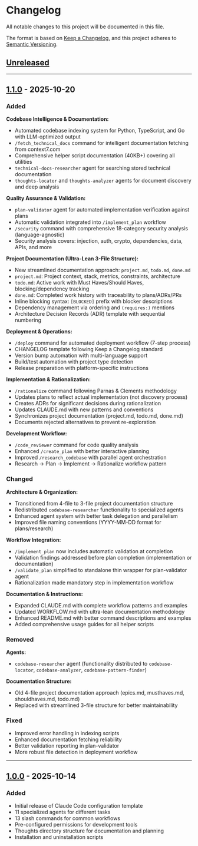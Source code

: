 # Changelog

All notable changes to this project will be documented in this file.

The format is based on [Keep a Changelog](https://keepachangelog.com/en/1.1.0/),
and this project adheres to [Semantic Versioning](https://semver.org/spec/v2.0.0.html).

## [Unreleased]

---

## [1.1.0] - 2025-10-20

### Added

**Codebase Intelligence & Documentation:**
- Automated codebase indexing system for Python, TypeScript, and Go with LLM-optimized output
- `/fetch_technical_docs` command for intelligent documentation fetching from context7.com
- Comprehensive helper script documentation (40KB+) covering all utilities
- `technical-docs-researcher` agent for searching stored technical documentation
- `thoughts-locator` and `thoughts-analyzer` agents for document discovery and deep analysis

**Quality Assurance & Validation:**
- `plan-validator` agent for automated implementation verification against plans
- Automatic validation integrated into `/implement_plan` workflow
- `/security` command with comprehensive 18-category security analysis (language-agnostic)
- Security analysis covers: injection, auth, crypto, dependencies, data, APIs, and more

**Project Documentation (Ultra-Lean 3-File Structure):**
- New streamlined documentation approach: `project.md`, `todo.md`, `done.md`
- `project.md`: Project context, stack, metrics, constraints, architecture
- `todo.md`: Active work with Must Haves/Should Haves, blocking/dependency tracking
- `done.md`: Completed work history with traceability to plans/ADRs/PRs
- Inline blocking syntax: `[BLOCKED]` prefix with blocker descriptions
- Dependency management via ordering and `(requires:)` mentions
- Architecture Decision Records (ADR) template with sequential numbering

**Deployment & Operations:**
- `/deploy` command for automated deployment workflow (7-step process)
- CHANGELOG template following Keep a Changelog standard
- Version bump automation with multi-language support
- Build/test automation with project type detection
- Release preparation with platform-specific instructions

**Implementation & Rationalization:**
- `/rationalize` command following Parnas & Clements methodology
- Updates plans to reflect actual implementation (not discovery process)
- Creates ADRs for significant decisions during rationalization
- Updates CLAUDE.md with new patterns and conventions
- Synchronizes project documentation (project.md, todo.md, done.md)
- Documents rejected alternatives to prevent re-exploration

**Development Workflow:**
- `/code_reviewer` command for code quality analysis
- Enhanced `/create_plan` with better interactive planning
- Improved `/research_codebase` with parallel agent orchestration
- Research → Plan → Implement → Rationalize workflow pattern

### Changed

**Architecture & Organization:**
- Transitioned from 4-file to 3-file project documentation structure
- Redistributed `codebase-researcher` functionality to specialized agents
- Enhanced agent system with better task delegation and parallelism
- Improved file naming conventions (YYYY-MM-DD format for plans/research)

**Workflow Integration:**
- `/implement_plan` now includes automatic validation at completion
- Validation findings addressed before plan completion (implementation or documentation)
- `/validate_plan` simplified to standalone thin wrapper for plan-validator agent
- Rationalization made mandatory step in implementation workflow

**Documentation & Instructions:**
- Expanded CLAUDE.md with complete workflow patterns and examples
- Updated WORKFLOW.md with ultra-lean documentation methodology
- Enhanced README.md with better command descriptions and examples
- Added comprehensive usage guides for all helper scripts

### Removed

**Agents:**
- `codebase-researcher` agent (functionality distributed to `codebase-locator`, `codebase-analyzer`, `codebase-pattern-finder`)

**Documentation Structure:**
- Old 4-file project documentation approach (epics.md, musthaves.md, shouldhaves.md, todo.md)
- Replaced with streamlined 3-file structure for better maintainability

### Fixed
- Improved error handling in indexing scripts
- Enhanced documentation fetching reliability
- Better validation reporting in plan-validator
- More robust file detection in deployment workflow

---

## [1.0.0] - 2025-10-14

### Added
- Initial release of Claude Code configuration template
- 11 specialized agents for different tasks
- 13 slash commands for common workflows
- Pre-configured permissions for development tools
- Thoughts directory structure for documentation and planning
- Installation and uninstallation scripts

[Unreleased]: https://github.com/albertsikkema/claude-config-template/compare/v1.1.0...HEAD
[1.1.0]: https://github.com/albertsikkema/claude-config-template/compare/v1.0.0...v1.1.0
[1.0.0]: https://github.com/albertsikkema/claude-config-template/releases/tag/v1.0.0
